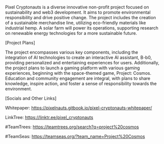 Pixel Cryptonauts is a diverse innovative non-profit project focused on sustainability and web3 development. It aims to promote environmental responsibility and drive positive change. 
The project includes the creation of a sustainable merchandise line, utilizing eco-friendly materials like industrial hemp. A solar farm will power its operations, 
supporting research on renewable energy technologies for a more sustainable future.

[Project Plans]

The project encompasses various key components, including the integration of AI technologies to create an interactive AI assistant, B-b0, providing personalized and entertaining experiences for users. 
Additionally, the project plans to launch a gaming platform with various gaming experiences, beginning with the space-themed game, Project: Cosmos. 
Education and community engagement are integral, with plans to share knowledge, inspire action, and foster a sense of responsibility towards the environment.

[Socials and Other Links]

Whitepaper:
https://pixelnauts.gitbook.io/pixel-cryptonauts-whitepaper/

LinkTree:
https://linktr.ee/pixel_cryptonauts

#TeamTrees:
https://teamtrees.org/search?q=project%20cosmos

#TeamSeas:
https://teamseas.org/?team_name=Project%20Cosmos
